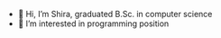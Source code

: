- 👋 Hi, I’m Shira, graduated B.Sc. in computer science
- 👀 I’m interested in programming position

<!---
sh-or/sh-or is a ✨ special ✨ repository because its `README.md` (this file) appears on your GitHub profile.
You can click the Preview link to take a look at your changes.
--->
